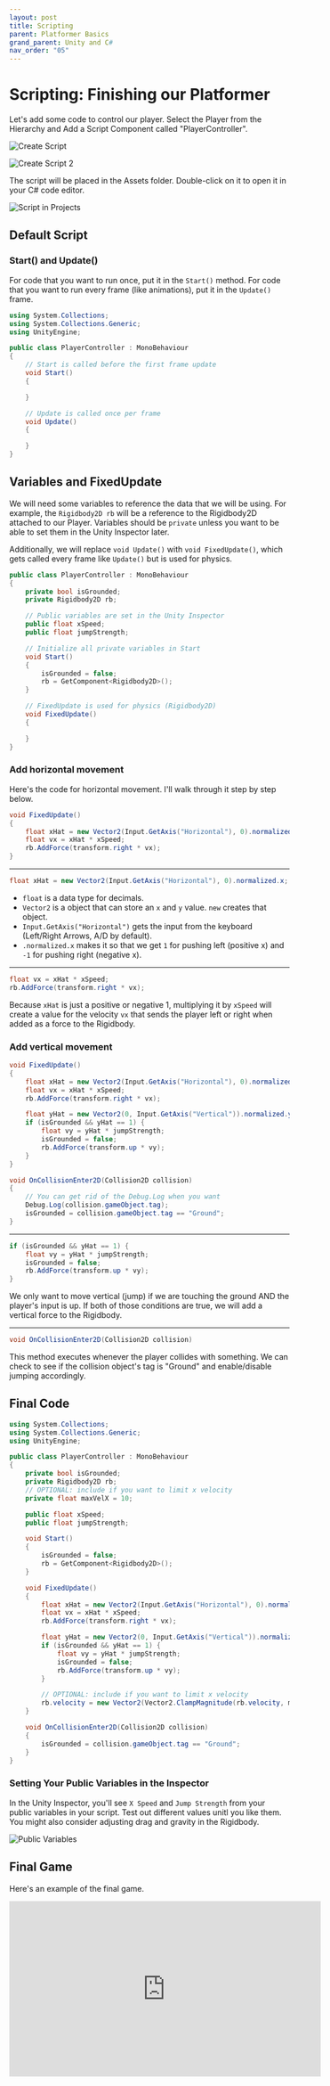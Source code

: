 ```yaml
---
layout: post
title: Scripting
parent: Platformer Basics
grand_parent: Unity and C#
nav_order: "05"
---
```


# Scripting: Finishing our Platformer

Let's add some code to control our player. Select the Player from the Hierarchy and Add a Script Component called "PlayerController".

![Create Script](/assets/images/unity/platformer/05/script-create.png)

![Create Script 2](/assets/images/unity/platformer/05/script-create-2.png)

The script will be placed in the Assets folder. Double-click on it to open it in your C# code editor.

![Script in Projects](/assets/images/unity/platformer/05/script-in-projects.png)

## Default Script

### Start() and Update()

For code that you want to run once, put it in the `Start()` method. For code that you want to run every frame (like animations), put it in the `Update()` frame.

```csharp
using System.Collections;
using System.Collections.Generic;
using UnityEngine;

public class PlayerController : MonoBehaviour
{
    // Start is called before the first frame update
    void Start()
    {

    }

    // Update is called once per frame
    void Update()
    {

    }
}
```

## Variables and FixedUpdate

We will need some variables to reference the data that we will be using. For example, the `Rigidbody2D rb` will be a reference to the Rigidbody2D attached to our Player. Variables should be `private` unless you want to be able to set them in the Unity Inspector later.

Additionally, we will replace `void Update()` with `void FixedUpdate()`, which gets called every frame like `Update()` but is used for physics.

```csharp
public class PlayerController : MonoBehaviour
{
    private bool isGrounded;
    private Rigidbody2D rb;

    // Public variables are set in the Unity Inspector
    public float xSpeed;
    public float jumpStrength;

    // Initialize all private variables in Start
    void Start()
    {
        isGrounded = false;
        rb = GetComponent<Rigidbody2D>();
    }

    // FixedUpdate is used for physics (Rigidbody2D)
    void FixedUpdate()
    {

    }
}
```

### Add horizontal movement

Here's the code for horizontal movement. I'll walk through it step by step below.

```csharp
void FixedUpdate()
{
    float xHat = new Vector2(Input.GetAxis("Horizontal"), 0).normalized.x;
    float vx = xHat * xSpeed;
    rb.AddForce(transform.right * vx);
}
```

---

```csharp
float xHat = new Vector2(Input.GetAxis("Horizontal"), 0).normalized.x;
```

- `float` is a data type for decimals.
- `Vector2` is a object that can store an `x` and `y` value. `new` creates that object.
- `Input.GetAxis("Horizontal")` gets the input from the keyboard (Left/Right Arrows, A/D by default).
- `.normalized.x` makes it so that we get `1` for pushing left (positive x) and `-1` for pushing right (negative x).

---

```csharp
float vx = xHat * xSpeed;
rb.AddForce(transform.right * vx);
```

Because `xHat` is just a positive or negative 1, multiplying it by `xSpeed` will create a value for the velocity `vx` that sends the player left or right when added as a force to the Rigidbody.

### Add vertical movement

```csharp
void FixedUpdate()
{
    float xHat = new Vector2(Input.GetAxis("Horizontal"), 0).normalized.x;
    float vx = xHat * xSpeed;
    rb.AddForce(transform.right * vx);

    float yHat = new Vector2(0, Input.GetAxis("Vertical")).normalized.y;
    if (isGrounded && yHat == 1) {
        float vy = yHat * jumpStrength;
        isGrounded = false;
        rb.AddForce(transform.up * vy);
    }
}

void OnCollisionEnter2D(Collision2D collision)
{
    // You can get rid of the Debug.Log when you want
    Debug.Log(collision.gameObject.tag);
    isGrounded = collision.gameObject.tag == "Ground";
}
```

---

```csharp
if (isGrounded && yHat == 1) {
    float vy = yHat * jumpStrength;
    isGrounded = false;
    rb.AddForce(transform.up * vy);
}
```

We only want to move vertical (jump) if we are touching the ground AND the player's input is up. If both of those conditions are true, we will add a vertical force to the Rigidbody.

---

```csharp
void OnCollisionEnter2D(Collision2D collision)
```

This method executes whenever the player collides with something. We can check to see if the collision object's tag is "Ground" and enable/disable jumping accordingly.

## Final Code

```csharp
using System.Collections;
using System.Collections.Generic;
using UnityEngine;

public class PlayerController : MonoBehaviour
{
    private bool isGrounded;
    private Rigidbody2D rb;
    // OPTIONAL: include if you want to limit x velocity
    private float maxVelX = 10;

    public float xSpeed;
    public float jumpStrength;

    void Start()
    {
        isGrounded = false;
        rb = GetComponent<Rigidbody2D>();
    }

    void FixedUpdate()
    {
        float xHat = new Vector2(Input.GetAxis("Horizontal"), 0).normalized.x;
        float vx = xHat * xSpeed;
        rb.AddForce(transform.right * vx);

        float yHat = new Vector2(0, Input.GetAxis("Vertical")).normalized.y;
        if (isGrounded && yHat == 1) {
            float vy = yHat * jumpStrength;
            isGrounded = false;
            rb.AddForce(transform.up * vy);
        }

        // OPTIONAL: include if you want to limit x velocity
        rb.velocity = new Vector2(Vector2.ClampMagnitude(rb.velocity, maxVelX).x, rb.velocity.y);
    }

    void OnCollisionEnter2D(Collision2D collision)
    {
        isGrounded = collision.gameObject.tag == "Ground";
    }
}
```

### Setting Your Public Variables in the Inspector

In the Unity Inspector, you'll see `X Speed` and `Jump Strength` from your public variables in your script. Test out different values unitl you like them. You might also consider adjusting drag and gravity in the Rigidbody.

![Public Variables](/assets/images/unity/platformer/05/script-public-vars.png)

## Final Game

Here's an example of the final game.

<iframe width="560" height="315" src="https://www.youtube.com/embed/FtGSduSrysk" title="Final game" frameborder="0" allow="accelerometer; autoplay; clipboard-write; encrypted-media; gyroscope; picture-in-picture" allowfullscreen></iframe>
